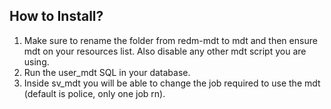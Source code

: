 ## How to Install?

1. Make sure to rename the folder from redm-mdt to mdt and then ensure mdt on your resources list. Also disable any other mdt script you are using.
2. Run the user_mdt SQL in your database.
3. Inside sv_mdt you will be able to change the job required to use the mdt (default is police, only one job rn).
